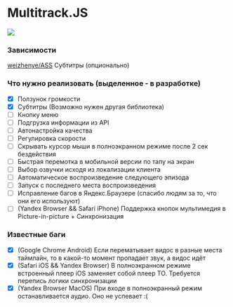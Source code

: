 # Multitrack.JS

![](https://raw.githubusercontent.com/Ponywka/multitrack.js/master/screenshot.png)

### Зависимости
[weizhenye/ASS](https://github.com/weizhenye/ASS "weizhenye/ASS") Субтитры (опционально)

### Что нужно реализовать (выделенное - в разработке)
- [x] Ползунок громкости
- [x] Субтитры (Возможно нужен другая библиотека)
- [ ] Кнопку меню
- [ ] Подгрузка информации из API
- [ ] Автонастройка качества
- [ ] Регулировка скорости
- [ ] Скрывать курсор мыши в полноэкранном режиме после 2 сек бездействия
- [ ] Быстрая перемотка в мобильной версии по тапу на экран
- [ ] Выбор озвучки исходя из локализации клиента
- [ ] Автоматическое воспроизведение следующего эпизода
- [ ] Запуск с последнего места воспроизведения
- [ ] Исправление багов в Яндекс.Браузере (спасибо людям за то, что они его используют)
- [ ] (Yandex Browser && Safari iPhone) Поддержка кнопок мультимедия в Picture-in-picture + Синхронизация

### Известные баги
- [x] (Google Chrome Android) Если перематывает видос в разные места таймлайн, то в какой-то момент пропадает звук, а видос идёт
- [x] (Safari iOS && Yandex Browser) В полноэкранном режиме встроенный плеер iOS заменяет собой плеер ТО. Требуется перепись логики синхронизации
- [x] (Yandex Browser MacOS) При входе в полноэкранный режим останавливается аудио. Оно не успевает :(